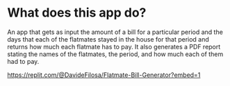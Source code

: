 # What does this app do?

An app that gets as input the amount of a bill for a particular period
and the     days that each of the flatmates stayed in the house for that period
and returns how much each flatmate has to pay. It also generates a PDF report
stating the names of the flatmates, the period, and how much each of them had to pay.

https://replit.com/@DavideFilosa/Flatmate-Bill-Generator?embed=1
